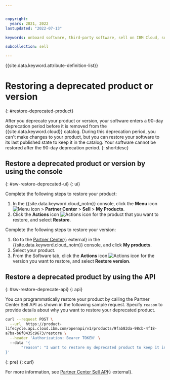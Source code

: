 ```yaml
---


copyright:
  years: 2021, 2022
lastupdated: "2022-07-13"

keywords: onboard software, third-party software, sell on IBM Cloud, suspend, support, software, partner center, sellers, catalog, restore

subcollection: sell

---
```


{{site.data.keyword.attribute-definition-list}}

# Restoring a deprecated product or version
{: #restore-deprecated-product}

After you deprecate your product or version, your software enters a 90-day deprecation period before it is removed from the {{site.data.keyword.cloud}} catalog. During this deprecation period, you can't make changes to your product, but you can restore your software to its last published state to keep it in the catalog. Your software cannot be restored after the 90-day deprecation period. 
{: shortdesc}

## Restore a deprecated product or version by using the console
{: #sw-restore-deprecated-ui}
{: ui}

Complete the following steps to restore your product: 

1. In the {{site.data.keyword.cloud_notm}} console, click the **Menu** icon ![Menu icon](../icons/icon_hamburger.svg "Menu") > **Partner Center** > **Sell** > **My Products**.
1. Click the **Actions** icon ![Actions icon](../icons/actions-icon-vertical.svg "Actions") for the product that you want to restore, and select **Restore**. 

Complete the following steps to restore your version: 

1. Go to the [Partner Center](https://cloud.ibm.com/partner-center/sell){: external} in the {{site.data.keyword.cloud_notm}} console, and click **My products**.
1. Select your product. 
1. From the Software tab, click the **Actions** icon ![Actions icon](../icons/actions-icon-vertical.svg "Actions") for the version you want to restore, and select **Restore version**.

## Restore a deprecated product by using the API
{: #sw-restore-deprecate-api}
{: api}

You can programmatically restore your product by calling the Partner Center Sell API as shown in the following sample request. Specify `reason` to provide details about why you want to restore your deprecated product.

```bash
curl --request POST \
  --url  https://product-
lifecycle.api.cloud.ibm.com/openapi/v1/products/9fab83da-98cb-4f18-
a7ba-b6f0435c9673/restore \
  --header 'Authorization: Bearer TOKEN' \  
  --data '{
       "reason": "I want to restore my deprecated product to keep it in the catalog."
}'
```
{: pre}
{: curl}

For more information, see [Partner Center Sell API](/apidocs/partner-center-sell#restore-product){: external}.
